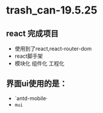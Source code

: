 # trash_can-19.5.25
## react 完成项目
  - 使用到了react,react-router-dom
  - react脚手架
  - 模块化 组件化 工程化
## 界面ui使用的是：
  - `antd-mobile·
  - `mui`
